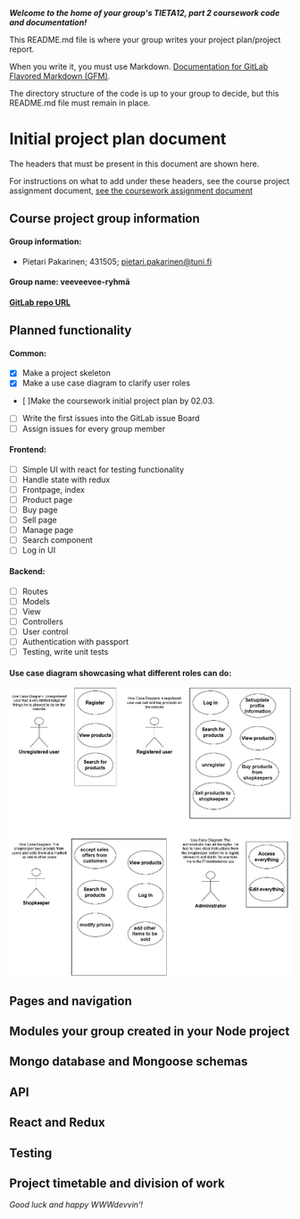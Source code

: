***Welcome to the home of your group's TIETA12, part 2 coursework code and documentation!***

This README.md file is where your group writes your project plan/project report.

When you write it, you must use Markdown. [Documentation for GitLab Flavored Markdown (GFM)](https://docs.gitlab.com/ee/user/markdown.html).

The directory structure of the code is up to your group to decide, but this README.md file must remain in place.

# Initial project plan document
The headers that must be present in this document are shown here. 

For instructions on what to add under these headers, see the course project assignment document, [see the coursework assignment document](https://docs.google.com/document/d/1ctG6mURrs1WlqwwPnMOFE_mSIEhZVCjp2XGefAZMdxQ/edit#heading=h.vsanic5plbto)

## Course project group information   
#### Group information: 
- Pietari Pakarinen; 431505; pietari.pakarinen@tuni.fi
#### Group name: veeveevee-ryhmä
#### [GitLab repo URL](https://course-gitlab.tuni.fi/tieta12-2019-2020/veeveevee-ryhma)

## Planned functionality    

#### Common:
- [x] Make a project skeleton
- [x] Make a use case diagram to clarify user roles
- [ ]Make the coursework initial project plan by 02.03.
- [ ] Write the first issues into the GitLab issue Board
- [ ] Assign issues for every group member

#### Frontend:
- [ ] Simple UI with react for testing functionality
- [ ] Handle state with redux
- [ ] Frontpage, index
- [ ] Product page
- [ ] Buy page
- [ ] Sell page
- [ ] Manage page
- [ ] Search component
- [ ] Log in UI

#### Backend:
- [ ] Routes
- [ ] Models
- [ ] View
- [ ] Controllers
- [ ] User control
- [ ] Authentication with passport
- [ ] Testing, write unit tests

#### Use case diagram showcasing what different roles can do:

![alt text](media/WWWUseCase.jpg "Use case diagram showcasing what different roles can do")

## Pages and navigation    
## Modules your group created in your Node project    
## Mongo database and Mongoose schemas    
## API
## React and Redux
## Testing    
## Project timetable and division of work    


*Good luck and happy WWWdevvin’!*
